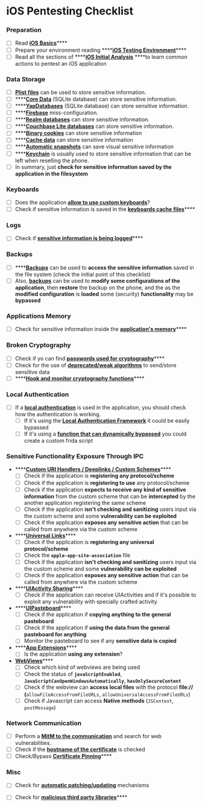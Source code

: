 # iOS Pentesting Checklist

### Preparation

* [ ] Read [**iOS Basics**](ios-basics.md)\*\*\*\*
* [ ] Prepare your environment reading ****[**iOS Testing Environment**](ios-testing-environment.md)\*\*\*\*
* [ ] Read all the sections of ****[**iOS Initial Analysis**](./#initial-analysis) ****to learn common actions to pentest an iOS application

### Data Storage

* [ ] [**Plist files**](./#plist) can be used to store sensitive information.
* [ ] \*\*\*\*[**Core Data**](./#core-data) \(SQLite database\) can store sensitive information.
* [ ] \*\*\*\*[**YapDatabases**](./#yapdatabase) \(SQLite database\) can store sensitive information.
* [ ] \*\*\*\*[**Firebase**](./#firebase-real-time-databases) miss-configuration.
* [ ] \*\*\*\*[**Realm databases**](./#realm-databases) can store sensitive information.
* [ ] \*\*\*\*[**Couchbase Lite databases**](./#couchbase-lite-databases) can store sensitive information.
* [ ] \*\*\*\*[**Binary cookies**](./#cookies) can store sensitive information
* [ ] \*\*\*\*[**Cache data**](./#cache) can store sensitive information
* [ ] \*\*\*\*[**Automatic snapshots**](./#snapshots) can save visual sensitive information
* [ ] \*\*\*\*[**Keychain**](./#keychain) is usually used to store sensitive information that can be left when reselling the phone.
* [ ] In summary, just **check for sensitive information saved by the application in the filesystem**

### Keyboards

* [ ] Does the application [**allow to use custom keyboards**](./#custom-keyboards-keyboard-cache)?
* [ ] Check if sensitive information is saved in the [**keyboards cache files**](./#custom-keyboards-keyboard-cache)\*\*\*\*

### **Logs**

* [ ] Check if [**sensitive information is being logged**](./#logs)\*\*\*\*

### Backups

* [ ] \*\*\*\*[**Backups**](./#backups) can be used to **access the sensitive information** saved in the file system \(check the initial point of this checklist\)
* [ ] Also, [**backups**](./#backups) can be used to **modify some configurations of the application**, then **restore** the backup on the phone, and the as the **modified configuration** is **loaded** some \(security\) **functionality** may be **bypassed**

### **Applications Memory**

* [ ] Check for sensitive information inside the [**application's memory**](./#testing-memory-for-sensitive-data)\*\*\*\*

### **Broken Cryptography**

* [ ] Check if yo can find [**passwords used for cryptography**](./#broken-cryptography)\*\*\*\*
* [ ] Check for the use of [**deprecated/weak algorithms**](./#broken-cryptography) to send/store sensitive data
* [ ] \*\*\*\*[**Hook and monitor cryptography functions**](./#broken-cryptography)\*\*\*\*

### **Local Authentication**

* [ ] If a [**local authentication**](./#local-authentication) is used in the application, you should check how the authentication is working.
  * [ ] If it's using the [**Local Authentication Framework**](./#local-authentication-framework) it could be easily bypassed
  * [ ] If it's using a [**function that can dynamically bypassed**](./#local-authentication-using-keychain) you could create a custom frida script

### Sensitive Functionality Exposure Through IPC

* \*\*\*\*[**Custom URI Handlers / Deeplinks / Custom Schemes**](./#custom-uri-handlers-deeplinks-custom-schemes)\*\*\*\*
  * [ ] Check if the application is **registering any protocol/scheme**
  * [ ] Check if the application is **registering to use** any protocol/scheme
  * [ ] Check if the application **expects to receive any kind of sensitive information** from the custom scheme that can be **intercepted** by the another application registering the same scheme
  * [ ] Check if the application **isn't checking and sanitizing** users input via the custom scheme and some **vulnerability can be exploited**
  * [ ] Check if the application **exposes any sensitive action** that can be called from anywhere via the custom scheme
* \*\*\*\*[**Universal Links**](./#universal-links)\*\*\*\*
  * [ ] Check if the application is **registering any universal protocol/scheme**
  * [ ] Check the **`apple-app-site-association`** file
  * [ ] Check if the application **isn't checking and sanitizing** users input via the custom scheme and some **vulnerability can be exploited**
  * [ ] Check if the application **exposes any sensitive action** that can be called from anywhere via the custom scheme
* \*\*\*\*[**UIActivity Sharing**](ios-uiactivity-sharing.md)\*\*\*\*
  * [ ] Check if the application can receive UIActivities and if it's possible to exploit any vulnerability with specially crafted activity
* \*\*\*\*[**UIPasteboard**](ios-uipasteboard.md)\*\*\*\*
  * [ ] Check if the application if **copying anything to the general pasteboard**
  * [ ] Check if the application if **using the data from the general pasteboard for anything**
  * [ ] Monitor the pasteboard to see if any **sensitive data is copied**
* \*\*\*\*[**App Extensions**](ios-app-extensions.md)\*\*\*\*
  * [ ] Is the application **using any extension**?
* [**WebViews**](ios-webviews.md)\*\*\*\*
  * [ ] Check which kind of webviews are being used
  * [ ] Check the status of **`javaScriptEnabled`**, **`JavaScriptCanOpenWindowsAutomatically`**, **`hasOnlySecureContent`**
  * [ ] Check if the webview can **access local files** with the protocol **file://** **\(**`allowFileAccessFromFileURLs`, `allowUniversalAccessFromFileURLs`\)
  * [ ] Check if Javascript can access **Native** **methods** \(`JSContext`, `postMessage`\)

### Network Communication

* [ ] Perform a [**MitM to the communication**](./#network-communication) and search for web vulnerabilities.
* [ ] Check if the [**hostname of the certificate**](./#hostname-check) is checked
* [ ] Check/Bypass [**Certificate Pinning**](./#certificate-pinning)\*\*\*\*

### **Misc**

* [ ] Check for [**automatic patching/updating**](./#hot-patching-enforced-updateing) mechanisms
* [ ] Check for [**malicious third party libraries**](./#third-parties)\*\*\*\*

